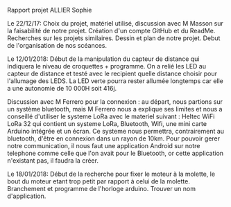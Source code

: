 Rapport projet ALLIER Sophie

Le 22/12/17:
Choix du projet, matériel utilisé, discussion avec M Masson sur la faisabilité de notre projet.
Création d'un compte GitHub et du ReadMe.
Recherches sur les projets similaires.
Dessin et plan de notre projet. 
Debut de l'organisation de nos scéances.

Le 12/01/2018:
Début de la manipulation du capteur de distance qui indiquera le niveau de croquettes + programme. On a relié les LED au capteur de distance et testé avec le recipient quelle distance choisir pour l'allumage des LEDS. La LED verte pourra rester allumée longtemps car elle a une autonomie de 10 000H soit 416j. 

Discussion avec M Ferrero pour la connexion : au départ, nous partions sur un système bluetooth, mais M Ferrero nous a explique ses limites et nous a conseillé d'utiliser le systeme LoRa avec le materiel suivant : Heltec WiFi LoRa 32 qui contient un systeme LoRa, Bluetooth, Wifi, une mini carte Arduino intégrée et un écran. Ce systeme nous permettra, contrairement au bluetooth, d'être en connexion dans un rayon de 10km. Pour pouvoir gerer notre communication, il nous faut une application Android sur notre telephone comme celle que l'on avait pour le Bluetooth, or cette application n'existant pas, il faudra la créer.

Le 18/01/2018:
Début de la recherche pour fixer le moteur à la molette, le bout du moteur etant trop petit par rapport à celui de la molette. 
Branchement et programme de l'horloge arduino.
Trouver un nom d'application. 
